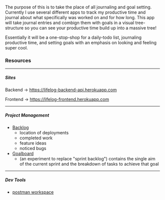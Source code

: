 The purpose of this is to take the place of all journaling and goal setting. Currently I use several different apps to track my productive time and journal about what specifically was worked on and for how long. This app will take journal entries and combign them with goals in a visual tree-structure so you can see your productive time build up into a massive tree!

Essentially it will be a one-stop-shop for a daily-todo list, journaling productive time, and setting goals with an emphasis on looking and feeling super cool.

### Resources

----

##### Sites
Backend -> https://lifelog-backend-api.herokuapp.com

Frontend -> https://lifelog-frontend.herokuapp.com

----

##### Project Management
- [Backlog](https://trello.com/b/5hr86vo6/lifelog-backlog)
  - location of deployments
  - completed work
  - feature ideas
  - noticed bugs
- [Goalboard](https://trello.com/b/82O5xSIu/lifelog-goalboard)
  - (an experiment to replace "sprint backlog") contains the single aim of the current sprint and the breakdown of tasks to achieve that goal

----

##### Dev Tools

- [postman workspace](https://go.postman.co/workspace/My-Workspace~2752171f-20fe-48d1-8273-fe338eb855ac/collection/10305800-8577b746-1f7e-4579-b919-0f045b619742?action=share&creator=10305800)

